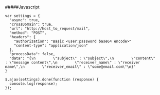 #####Javascript

    var settings = {
      "async": true,
      "crossDomain": true,
      "url": "http://host_to_request/mail",
      "method": "POST",
      "headers": {
        "authorization": "Basic <user:password base64 encode>"
        "content-type": "application/json"
      },
      "processData": false,
      "data": "{\n        \"subject\" : \"subject\",\n        \"content\" : \"message content\",\n        \"receiver_name\" : \"receiver name\",\n        \"receiver_email\" : \"some@email.com\"\n}"
    }
    
    $.ajax(settings).done(function (response) {
      console.log(response);
    });
 